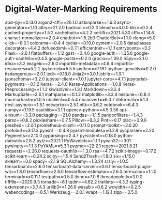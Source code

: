 # Digital-Water-Marking Requirements
absl-py==0.13.0
argon2-cffi==20.1.0
astunparse==1.6.3
async-generator==1.10
attrs==21.2.0
backcall==0.2.0
bleach==4.0.0
blis==0.2.4
cached-property==1.5.2
cachetools==4.2.2
certifi==2021.5.30
cffi==1.14.6
charset-normalizer==2.0.4
chatbot==1.5.2b0
ChatterBot==1.1.0
clang==5.0
click==8.0.1
colorama==0.4.4
cycler==0.10.0
cymem==2.0.5
dataclasses
decorator==4.4.2
defusedxml==0.7.1
efficientnet==1.1.1
entrypoints==0.3
Flask==2.0.1
flatbuffers==1.12
gast==0.4.0
google-auth==1.35.0
google-auth-oauthlib==0.4.5
google-pasta==0.2.0
grpcio==1.39.0
h5py==3.1.0
idna==3.2
imageio==2.9.0
importlib-metadata==4.6.4
importlib-resources==5.2.2
ipykernel==5.5.5
ipython==7.16.1
ipython-genutils==0.2.0
itsdangerous==2.0.1
jedi==0.18.0
Jinja2==3.0.1
joblib==1.0.1
jsonschema==3.2.0
jupyter-client==7.0.1
jupyter-core==4.7.1
jupyterlab-pygments==0.1.2
Keras==2.4.0
Keras-Applications==1.0.8
Keras-Preprocessing==1.1.2
kiwisolver==1.3.1
Markdown==3.3.4
MarkupSafe==2.0.1
mathparse==0.1.2
matplotlib==3.3.4
mistune==0.8.4
murmurhash==1.0.5
nbclient==0.5.4
nbconvert==6.0.7
nbformat==5.1.3
nest-asyncio==1.5.1
networkx==2.5.1
nltk==3.6.2
notebook==6.4.3
numpy==1.19.5
oauthlib==3.1.1
opencv-python==4.5.3.56
opt-einsum==3.3.0
packaging==21.0
pandas==1.1.5
pandocfilters==1.4.3
parso==0.8.2
pickleshare==0.7.5
Pillow==8.3.2
Pint==0.17
plac==0.9.6
preshed==2.0.1
prometheus-client==0.11.0
prompt-toolkit==3.0.20
protobuf==3.17.3
pyasn1==0.4.8
pyasn1-modules==0.2.8
pycparser==2.20
Pygments==2.10.0
pyparsing==2.4.7
pyrsistent==0.18.0
python-dateutil==2.8.2
pytz==2021.1
PyWavelets==1.1.1
pywin32==301
pywinpty==1.1.3
PyYAML==5.3.1
pyzmq==22.2.1
regex==2021.8.21
requests==2.26.0
requests-oauthlib==1.3.0
rsa==4.7.2
scikit-image==0.17.2
scikit-learn==0.24.2
scipy==1.5.4
Send2Trash==1.8.0
six==1.15.0
sklearn==0.0
spacy==2.1.9
SQLAlchemy==1.3.24
srsly==1.0.5
tensorboard==2.6.0
tensorboard-data-server==0.6.1
tensorboard-plugin-wit==1.8.0
tensorflow==2.6.0
tensorflow-estimator==2.6.0
termcolor==1.1.0
terminado==0.11.1
testpath==0.5.0
thinc==7.0.8
threadpoolctl==3.0.0
tifffile==2020.9.3
tornado==6.1
tqdm==4.62.2
traitlets==4.3.3
typing-extensions==3.7.4.3
urllib3==1.26.6
wasabi==0.8.2
wcwidth==0.2.5
webencodings==0.5.1
Werkzeug==2.0.1
wrapt==1.12.1
zipp==3.5.0
